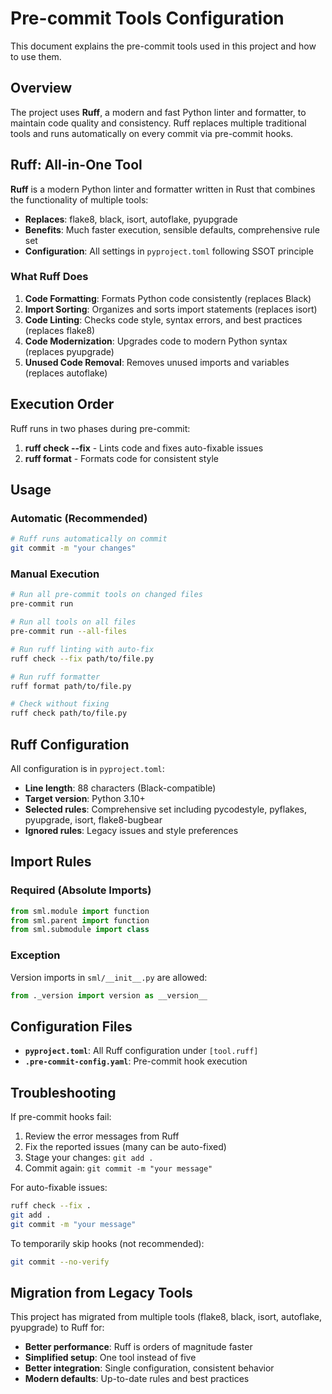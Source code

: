 # Pre-commit Tools Configuration

This document explains the pre-commit tools used in this project and how to use them.

## Overview

The project uses **Ruff**, a modern and fast Python linter and formatter, to maintain code quality and consistency. Ruff replaces multiple traditional tools and runs automatically on every commit via pre-commit hooks.

## Ruff: All-in-One Tool

**Ruff** is a modern Python linter and formatter written in Rust that combines the functionality of multiple tools:

- **Replaces**: flake8, black, isort, autoflake, pyupgrade
- **Benefits**: Much faster execution, sensible defaults, comprehensive rule set
- **Configuration**: All settings in `pyproject.toml` following SSOT principle

### What Ruff Does

1. **Code Formatting**: Formats Python code consistently (replaces Black)
2. **Import Sorting**: Organizes and sorts import statements (replaces isort)  
3. **Code Linting**: Checks code style, syntax errors, and best practices (replaces flake8)
4. **Code Modernization**: Upgrades code to modern Python syntax (replaces pyupgrade)
5. **Unused Code Removal**: Removes unused imports and variables (replaces autoflake)

## Execution Order

Ruff runs in two phases during pre-commit:

1. **ruff check --fix** - Lints code and fixes auto-fixable issues
2. **ruff format** - Formats code for consistent style

## Usage

### Automatic (Recommended)
```bash
# Ruff runs automatically on commit
git commit -m "your changes"
```

### Manual Execution
```bash
# Run all pre-commit tools on changed files
pre-commit run

# Run all tools on all files
pre-commit run --all-files

# Run ruff linting with auto-fix
ruff check --fix path/to/file.py

# Run ruff formatter
ruff format path/to/file.py

# Check without fixing
ruff check path/to/file.py
```

## Ruff Configuration

All configuration is in `pyproject.toml`:

- **Line length**: 88 characters (Black-compatible)
- **Target version**: Python 3.10+
- **Selected rules**: Comprehensive set including pycodestyle, pyflakes, pyupgrade, isort, flake8-bugbear
- **Ignored rules**: Legacy issues and style preferences

## Import Rules

### Required (Absolute Imports)
```python
from sml.module import function
from sml.parent import function
from sml.submodule import class
```

### Exception
Version imports in `sml/__init__.py` are allowed:
```python
from ._version import version as __version__
```

## Configuration Files

- **`pyproject.toml`**: All Ruff configuration under `[tool.ruff]`
- **`.pre-commit-config.yaml`**: Pre-commit hook execution

## Troubleshooting

If pre-commit hooks fail:
1. Review the error messages from Ruff
2. Fix the reported issues (many can be auto-fixed)
3. Stage your changes: `git add .`
4. Commit again: `git commit -m "your message"`

For auto-fixable issues:
```bash
ruff check --fix .
git add .
git commit -m "your message"
```

To temporarily skip hooks (not recommended):
```bash
git commit --no-verify
```

## Migration from Legacy Tools

This project has migrated from multiple tools (flake8, black, isort, autoflake, pyupgrade) to Ruff for:
- **Better performance**: Ruff is orders of magnitude faster
- **Simplified setup**: One tool instead of five
- **Better integration**: Single configuration, consistent behavior
- **Modern defaults**: Up-to-date rules and best practices

